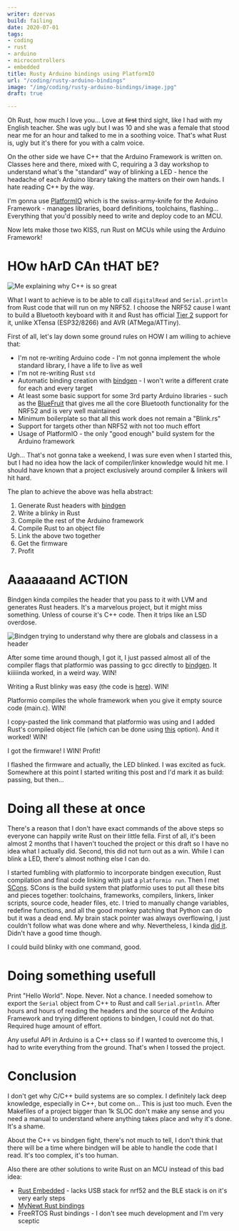 ```yaml
---
writer: dzervas
build: failing
date: 2020-07-01
tags:
- coding
- rust
- arduino
- microcontrollers
- embedded
title: Rusty Arduino bindings using PlatformIO
url: "/coding/rusty-arduino-bindings"
image: "/img/coding/rusty-arduino-bindings/image.jpg"
draft: true

---
```

Oh Rust, how much I love you... Love at ~~first~~ third sight, like I had with my English teacher. She was ugly but I was 10 and she was a female that stood near me for an hour and talked to me in a soothing voice. That's what Rust is, ugly but it's there for you with a calm voice.

<!--more-->

On the other side we have C++ that the Arduino Framework is written on. Classes here and there, mixed with C, requiring a 3 day workshop to understand what's the "standard" way of blinking a LED - hence the headache of each Arduino library taking the matters on their own hands. I hate reading C++ by the way.

I'm gonna use [PlatformIO](platformio.org/) which is the swiss-army-knife for the Arduino Framework - manages libraries, board definitions, toolchains, flashing... Everything that you'd possibly need to write and deploy code to an MCU.

Now lets make those two KISS, run Rust on MCUs while using the Arduino Framework!

# HOw hArD CAn tHAT bE?

![Me explaining why C++ is so great](/img/coding/rusty-arduino-bindings/how-hard-can-that-be.jpg)

What I want to achieve is to be able to call `digitalRead` and `Serial.println`
from Rust code that will run on my NRF52. I choose the NRF52 cause I want to
build a Bluetooth keyboard with it and Rust has official [Tier 2](https://forge.rust-lang.org/release/platform-support.html#tier-2)
support for it, unlike XTensa (ESP32/8266) and AVR (ATMega/ATTiny).

First of all, let's lay down some ground rules on HOW I am willing to achieve that:

* I'm not re-writing Arduino code - I'm not gonna implement the whole standard library, I have a life to live as well
* I'm not re-writing Rust `std`
* Automatic binding creation with [bindgen](https://github.com/rust-lang/rust-bindgen) - I won't write a different crate for each and every target
* At least some basic support for some 3rd party Arduino libraries - such as the [BlueFruit](https://github.com/adafruit/Adafruit_nRF52_Arduino/tree/master/libraries/Bluefruit52Lib) that gives me all the core Bluetooth functionality for the NRF52 and is very well maintained
* Minimum boilerplate so that all this work does not remain a "Blink.rs"
* Support for targets other than NRF52 with not too much effort
* Usage of PlatformIO - the only "good enough" build system for the Arduino framework

Ugh... That's not gonna take a weekend, I was sure even when I started this, but I had no idea how the lack of compiler/linker knowledge would hit me. I should have known that a project exclusively around compiler & linkers will hit hard.

The plan to achieve the above was hella abstract:

1. Generate Rust headers with [bindgen](https://github.com/rust-lang/rust-bindgen)
2. Write a blinky in Rust
3. Compile the rest of the Arduino framework
4. Compile Rust to an object file
5. Link the above two together
6. Get the firmware
7. Profit

# Aaaaaaand ACTION

Bindgen kinda compiles the header that you pass to it with LVM and generates Rust headers. It's a marvelous project, but it might miss something. Unless of course it's C++ code. Then it trips like an LSD overdose.

![Bindgen trying to understand why there are globals and classess in a header](/img/1-m9slyvmopbkne3qmx7xfsa.jpeg)

After some time around though, I got it, I just passed almost all of the compiler flags that platformio was passing to gcc directly to [bindgen](https://github.com/rust-lang/rust-bindgen). It kiiiiinda worked, in a weird way. WIN!

Writing a Rust blinky was easy (the code is [here](https://github.com/dzervas/platformio-arduino-rust/blob/master/src/lib.rs)). WIN!

Platformio compiles the whole framework when you give it empty source code (main.c). WIN!

I copy-pasted the link command that platformio was using and I added Rust's compiled object file (which can be done using [this](https://github.com/dzervas/platformio-arduino-rust/blob/master/.cargo/config#L5) option). And it worked! WIN!

I got the firmware! I WIN! Profit!

I flashed the firmware and actually, the LED blinked. I was excited as fuck. Somewhere at this point I started writing this post and I'd mark it as build: passing, but then...

# Doing all these at once

There's a reason that I don't have exact commands of the above steps so everyone can happily write Rust on their little fella. First of all, it's been almost 2 months that I haven't touched the project or this draft so I have no idea what I actually did. Second, this did not turn out as a win. While I can blink a LED, there's almost nothing else I can do.

I started fumbling with platformio to incorporate bindgen execution, Rust compilation and final code linking with just a `platformio run`. Then I met [SCons](https://scons.org/). SCons is the build system that platformio uses to put all these bits and pieces together: toolchains, frameworks, compilers, linkers, linker scripts, source code, header files, etc. I tried to manually change variables, redefine functions, and all the good monkey patching that Python can do but it was a dead end. My brain stack pointer was always overflowing, I just couldn't follow what was done where and why. Nevertheless, I kinda [did it](https://github.com/dzervas/platformio-arduino-rust/blob/master/cargo_build.py). Didn't have a good time though.

I could build blinky with one command, good.

# Doing something usefull

Print "Hello World". Nope. Never. Not a chance. I needed somehow to export the `Serial` object from C++ to Rust and call `Serial.println`. After hours and hours of reading the headers and the source of the Arduino Framework and trying different options to bindgen, I could not do that. Required huge amount of effort.

Any useful API in Arduino is a C++ class so if I wanted to overcome this, I had to write everything from the ground. That's when I tossed the project.

# Conclusion

I don't get why C/C++ build systems are so complex. I definitely lack deep knowledge, especially in C++, but come on... This is just too much. Even the Makefiles of a project bigger than 1k SLOC don't make any sense and you need a manual to understand where anything takes place and why it's done. It's a shame.

About the C++ vs bindgen fight, there's not much to tell, I don't think that there will be a time where bindgen will be able to handle the code that I read. It's too complex, it's too human.

Also there are other solutions to write Rust on an MCU instead of this bad idea:

* [Rust Embedded](https://rust-embedded.github.io) - lacks USB stack for nrf52 and the BLE stack is on it's very early steps
* [MyNewt Rust bindings](https://mynewt.apache.org/latest/tutorials/other/rust.html)
* FreeRTOS Rust bindings - I don't see much development and I'm very sceptic